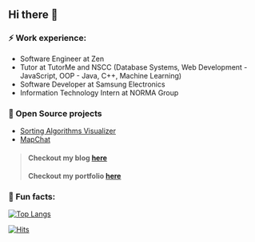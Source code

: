 ## Hi there 👋

### ⚡ Work experience:
- Software Engineer at Zen
- Tutor at TutorMe and NSCC (Database Systems, Web Development - JavaScript, OOP - Java, C++, Machine Learning)
- Software Developer at Samsung Electronics
- Information Technology Intern at NORMA Group

### 🔭 Open Source projects
- [Sorting Algorithms Visualizer](https://github.com/Dfredude/sorting-visualizer)
- [MapChat](https://github.com/yuheng-w/Map_Chat)
> #### Checkout my blog [here](https://dfredude.github.io/my_blog/)
> #### Checkout my portfolio [here](https://freddomcv.web.app/)
### 🐍 Fun facts:
[![Top Langs](https://github-readme-stats.vercel.app/api/top-langs/?username=dfredude&layout=compact)](https://github.com/dfredude)

[![Hits](https://hits.seeyoufarm.com/api/count/incr/badge.svg?url=https%3A%2F%2Fgithub.com%2FDfredude&count_bg=%232171F9&title_bg=%23555555&icon=&icon_color=%23E7E7E7&title=hits&edge_flat=false)](https://hits.seeyoufarm.com)

<!--
**Dfredude/Dfredude** is a ✨ _special_ ✨ repository because its `README.md` (this file) appears on your GitHub profile.

Here are some ideas to get you started:

- 🌱 I’m currently learning ...
- 👯 I’m looking to collaborate on ...
- 🤔 I’m looking for help with ...
- 💬 Ask me about ...
- 📫 How to reach me: ...
- 😄 Pronouns: ...
- ⚡ Fun fact: ...
-->
